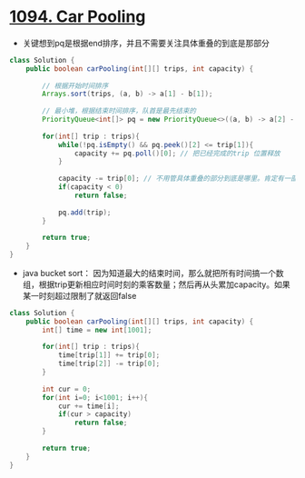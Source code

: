 # [1094. Car Pooling](https://leetcode.com/problems/car-pooling/)

* 关键想到pq是根据end排序，并且不需要关注具体重叠的到底是那部分

```java
class Solution {
    public boolean carPooling(int[][] trips, int capacity) {
        
        // 根据开始时间排序
        Arrays.sort(trips, (a, b) -> a[1] - b[1]);
        
        // 最小堆，根据结束时间排序，队首是最先结束的
        PriorityQueue<int[]> pq = new PriorityQueue<>((a, b) -> a[2] - b[2]);
        
        for(int[] trip : trips){
            while(!pq.isEmpty() && pq.peek()[2] <= trip[1]){
                capacity += pq.poll()[0]; // 把已经完成的trip 位置释放
            }
            
            capacity -= trip[0]; // 不用管具体重叠的部分到底是哪里。肯定有一部分需要占用
            if(capacity < 0)
                return false;
            
            pq.add(trip);
        }
        
        return true;
    }
}

```

* java bucket sort： 因为知道最大的结束时间，那么就把所有时间搞一个数组，根据trip更新相应时间时刻的乘客数量；然后再从头累加capacity。如果某一时刻超过限制了就返回false

```java
class Solution {
    public boolean carPooling(int[][] trips, int capacity) {
        int[] time = new int[1001];
        
        for(int[] trip : trips){
            time[trip[1]] += trip[0];
            time[trip[2]] -= trip[0];
        }
        
        int cur = 0;
        for(int i=0; i<1001; i++){
            cur += time[i];
            if(cur > capacity)
                return false;
        }
        
        return true;
    }
}

```

